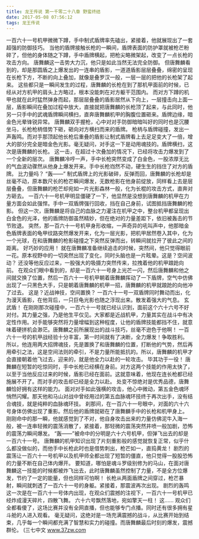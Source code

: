 ```yaml
---
title: 龙王传说 第一千零二十八章 野蛮终结
date: 2017-05-08 07:56:12
tags: 龙王传说
---
```


一百六十一号机甲微微下蹲，手中制式盾牌率先磕出，紧接着，他就展现出了一套超强的防御技巧。
当他的盾牌接触长枪的一瞬间，盾牌表面的防护罩就被枪芒粉碎了，但他的身体随之下蹲，手中盾牌横起，把枪尖略微架起，改变了一点长枪的攻击方向。
唐舞麟这一击势大力沉，他只是如此当然无法完全防御。
但唐舞麟看到的，却是那圆盾之上爆发出的一连串的盾影，一道道盾影层层叠叠，绵密的呈现在长枪下方，不断的向上叠加，就像是叠罗汉一般，一层一层的把他的长枪架了起来。
这些都只是一瞬间发生的过程，唐舞麟的长枪在到了那机甲面前的时候，已经从对方机甲的肩头上方略过，根本没能刺在对方躯干范围内。
而对方下蹲的机甲也就在此时猛然弹身而起，那层层叠叠的盾影居然从下向上，一层撞击向上面一层，盾影瞬间在叠加过程中放大，直接就把唐舞麟的长枪顶了起来，与此同时，他另一只手中的武魂盾牌瞬间横扫，直奔唐舞麟机甲的胸腹位置砸来。盾牌边缘，暗金色光晕锋锐异常。
唐舞麟双手握枪，心中对对手防御暗暗叫好的同时也是沉腰坐马，长枪枪柄借势下砸，砸向对方横扫而来的盾牌。
枪柄与盾牌碰撞，发出一声轰鸣。而对手那顶起他长枪后重叠的盾影让制式盾牌看上去足足变大了一倍，增大的部分完全是暗金色光影。毫无疑问，对手这一下是动用魂技的。盾牌横扫，这次是唐舞麟的长枪。
这一击，在超过十次叠加的情况下，已经将攻击力爆发到了一个全新的层次。
唐舞麟冷哼一声，手中长枪突然变成了白金色，一股浓厚无比的气血波动骤然从他身上爆发开来。手中长枪岿然不动，硬生生的挡住了对方的盾牌。
比力量吗？
“轰——”
制式盾牌上的光影破碎，反弹而回，唐舞麟的长枪却是丝毫不动，原本数尺长的枪芒瞬间爆发，无数枪影在他身前绽放，同样看上去是层层叠叠，但唐舞麟的枪芒却宛如一片光影森林一般，化为长棍的攻击方式，直奔对方砸去。
一百六十一号机甲明显僵硬了一下，他显然是没想到唐舞麟的机甲在力量方面会如此强悍。手中一双盾牌强行回收，挡在自己身前，试图抵挡唐舞麟的枪影。
但这一次，唐舞麟是将自己的血脉之力灌注在机甲之中，整台机甲都呈现出白金色的光泽，他的盾牌防御虽然精妙，但在绝对的力量差距下，依旧被轰击的节节败退。
突然，那一百六十一号机甲身形收缩，一声奇异的吼叫声中，他那暗金色盾牌表面的龟甲纹路突然爆发开来，化为一层光影，把机甲居然卷入其中，化为一个光球，在和唐舞麟的枪影碰撞之下突然反弹而出，转瞬间就拉开了彼此之间的距离。
好巧妙的应用！
就在唐舞麟准备继续追击的时候，突然间，他只觉得眼前一花。原本视野中的一切突然出现了变化，同时头脑也是一片眩晕。这是？空间波动？
还没等他反应过来，一股强大的吸摄力突然传来，拉拽着他的机甲踉跄向前。
在观众们眼中看到的，却是一百六十一号身上光芒一闪，然后唐舞麟和他之间就交换了位置，然后一百六十一号机甲朝着唐舞麟挥动了一下盾牌，空气中仿佛出现了一只黑色大手，只是朝着唐舞麟的机甲一招，唐舞麟的机甲就踉跄的向他冲了过去。
这是？近战神技，空间置换？
一百六十一号一双盾牌同时舞动而出，化为漫天盾影，在他背后，一只巨龟光影也随之浮现出来。散发着强大的气息。
玄武盾！
在刚刚那次碰撞中，一百六十一号就已经认识到，面前这个六十六号不好对付。其力量之强，乃是他生平仅见。大家都是近战机甲，力量其实在战斗中有决定性作用。对手能够突然将力量增幅到这种程度，让他的盾牌技能都挡不住，就意味着硬拼机会渺茫。唐舞麟之前所展现出的战斗技巧，丝毫不逊色于他啊！
一百六十一号的机甲战经验十分丰富，第一时间就有了决断，全力爆发！争取胜利。
所以，他连用两大招牌魂技，先是置换了和唐舞麟的位置，打断他的气势，然后再用牵引之法，这是空间法则的牵引，不是力量所能抵抗的。所以，唐舞麟的机甲才会直接朝着他飞过去，迎来的，就是他全力以赴的一轮攻击。
毕其功于一役！
唐舞麟在短暂的吃惊同时，手中长枪已经横在身前。对方这两个技能的作用太快了，以至于当他反应过来的时候，盾影已经在面前。这就意味着，他现在连长枪都已经施展不开了。而对手的攻击却已经是全力以赴。
处变不惊绝对是优秀品德，唐舞麟恰好拥有这样的能力。
面对对手如此强横的攻击，他心中微动，第五金色魂环悄然闪耀。那天他和马山对战中曾经用过的第五血脉魂环技终于再次出手，没有结合魂技，就是纯粹的血脉魂环技。
刹那间，在一百六十一号眼中，对面的六十六号身体仿佛出现了重影。然后他的盾牌就砸在了唐舞麟手中的长枪和机甲身上。
刚刚命中的那一瞬，他就感觉到了不对，他自身攻击出来的力量仿佛泥牛入海一般，被一连串轻微的震荡消散了，紧接着，那轻微的震荡突然井喷一般加剧，恐怖的震荡力瞬间爆发。
“轰——”被命中的分明是六十六号机甲，但弹飞出去的却是一百六十一号。
唐舞麟的机甲知识出现了片刻重影般的感觉就恢复正常，似乎什么都没做似的，而他手中长枪此时也是借势刺出，枪芒如一，直捣黄龙！
剧烈的震荡让一百六十一号机甲以及机甲师全都出现了短暂的僵直，他只觉得一股股恐怖的力量不断在自己体内爆开。
要知道，哪怕是魂斗罗级别修为的马山，在面对唐舞麟这一技能的时候都被炸飞出去，此时唐舞麟虽然控制了力量，不是全方位爆发，节约了一定的能量，但也同样可怕啊！
长枪从两面盾牌之间穿过，枪芒暴射，瞬间就刺透了一百六十一号的身躯。紧接着，那震波再次出现。
剧烈的轰鸣这一次是在一百六十一号体内出现，在观众们震撼的注视下，一百六十一号机甲已经炸成漫天碎片，四散飞舞。
六十六号飘然落地，宛如擎天一柱！
这……
观众们全都看傻了，这场比赛并没有全网直播，但也能够专门点播。同时还有很多拥有星斗舱的人进入观看。
毫无疑问，这绝对是一场充满震撼的战斗，从比赛开始到结束，几乎每一个瞬间都充满了智慧和实力的碰撞。而唐舞麟最后时刻的爆发，震撼群伦。
(三七中文 www.37zw.com